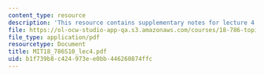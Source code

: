 ```yaml
---
content_type: resource
description: 'This resource contains supplementary notes for lecture 4. '
file: https://ol-ocw-studio-app-qa.s3.amazonaws.com/courses/18-786-topics-in-algebraic-number-theory-spring-2010/b1f739b8c424973ee0bb446260874ffc_MIT18_786S10_lec4.pdf
file_type: application/pdf
resourcetype: Document
title: MIT18_786S10_lec4.pdf
uid: b1f739b8-c424-973e-e0bb-446260874ffc
---
```

